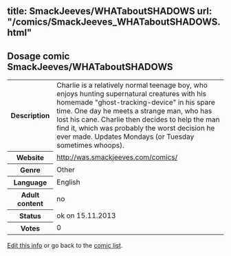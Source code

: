 title: SmackJeeves/WHATaboutSHADOWS
url: "/comics/SmackJeeves_WHATaboutSHADOWS.html"
---
Dosage comic SmackJeeves/WHATaboutSHADOWS
-----------------------------------------

<p id="msg"></p>
<script type="text/javascript">
if (window.location.search === '?edit_info_mail=sent_ok') {
  var elem = document.getElementById("msg");
  elem.innerHTML = 'Edited information sucessfully sent for review, which is usually done daily. Thanks!';
  elem.className = 'ok';
}
</script>
<table class="comicinfo">
<tr>
<th>Description</th><td>Charlie is a relatively normal teenage boy, who enjoys hunting supernatural creatures with his homemade &quot;ghost-tracking-device&quot; in his spare time. One day he meets a strange man, who has lost his cane. Charlie then decides to help the man find it, which was probably the worst decision he ever made. Updates Mondays (or Tuesday sometimes whoops).</td>
</tr>
<tr>
<th>Website</th><td><a href="http://was.smackjeeves.com/comics/">http://was.smackjeeves.com/comics/</a></td>
</tr>
<tr>
<th>Genre</th><td>Other</td>
</tr>
<tr>
<th>Language</th><td>English</td>
</tr>
<tr>
<th>Adult content</th><td>no</td>
</tr>
<tr>
<th>Status</th><td>ok on 15.11.2013</td>
</tr>
<tr>
<th>Votes</th><td>0</td>
</tr>
</table>

[Edit this info](SmackJeeves_WHATaboutSHADOWS_edit.html) or go back to the [comic list](../comic-index.html).

